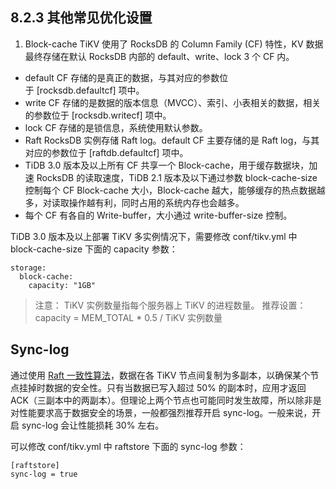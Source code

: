 ## 8.2.3 其他常见优化设置

1. Block-cache 
TiKV 使用了 RocksDB 的 Column Family (CF) 特性，KV 数据最终存储在默认 RocksDB 内部的 default、write、lock 3 个 CF 内。

* default CF 存储的是真正的数据，与其对应的参数位于 [rocksdb.defaultcf] 项中。
* write CF 存储的是数据的版本信息（MVCC）、索引、小表相关的数据，相关的参数位于 [rocksdb.writecf] 项中。
* lock CF 存储的是锁信息，系统使用默认参数。
* Raft RocksDB 实例存储 Raft log。default CF 主要存储的是 Raft log，与其对应的参数位于 [raftdb.defaultcf] 项中。
* TiDB 3.0 版本及以上所有 CF 共享一个 Block-cache，用于缓存数据块，加速 RocksDB 的读取速度，TiDB 2.1 版本及以下通过参数 block-cache-size 控制每个 CF Block-cache 大小，Block-cache 越大，能够缓存的热点数据越多，对读取操作越有利，同时占用的系统内存也会越多。
* 每个 CF 有各自的 Write-buffer，大小通过 write-buffer-size 控制。

TiDB 3.0 版本及以上部署 TiKV 多实例情况下，需要修改 conf/tikv.yml 中 block-cache-size 下面的 capacity 参数：

```
storage:
  block-cache:
    capacity: "1GB"
```
>注意：
>TiKV 实例数量指每个服务器上 TiKV 的进程数量。
>推荐设置：capacity = MEM_TOTAL * 0.5 / TiKV 实例数量
## Sync-log 
通过使用 [Raft 一致性算法](https://raft.github.io/)，数据在各 TiKV 节点间复制为多副本，以确保某个节点挂掉时数据的安全性。只有当数据已写入超过 50% 的副本时，应用才返回 ACK（三副本中的两副本）。但理论上两个节点也可能同时发生故障，所以除非是对性能要求高于数据安全的场景，一般都强烈推荐开启 sync-log。一般来说，开启 sync-log 会让性能损耗 30% 左右。

可以修改 conf/tikv.yml 中 raftstore 下面的 sync-log 参数：

```
[raftstore]
sync-log = true
```
